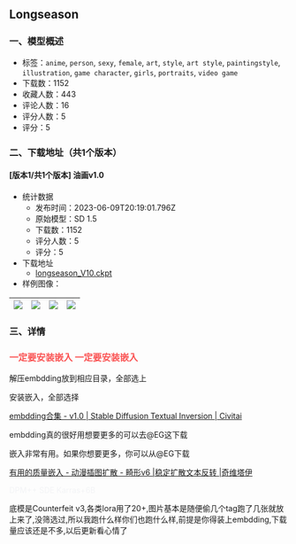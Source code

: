 ## Longseason
### 一、模型概述

- 标签：`anime`, `person`, `sexy`, `female`, `art`, `style`, `art style`, `paintingstyle`, `illustration`, `game character`, `girls`, `portraits`, `video game`
- 下载数：1152
- 收藏人数：443
- 评论人数：16
- 评分人数：5
- 评分：5

### 二、下载地址（共1个版本）

#### [版本1/共1个版本] 油画v1.0

- 统计数据
  - 发布时间：2023-06-09T20:19:01.796Z
  - 原始模型：SD 1.5
  - 下载数：1152
  - 评分人数：5
  - 评分：5
- 下载地址
  - [longseason_V10.ckpt](https://civitai.com/api/download/models/92586)
- 样例图像：

| <img src="https://image.civitai.com/xG1nkqKTMzGDvpLrqFT7WA/8a3ce75c-b567-4ee3-8798-09bc919977d1/width=450/1101609.jpeg" /> | <img src="https://image.civitai.com/xG1nkqKTMzGDvpLrqFT7WA/417a87de-6ff3-416e-bdef-0449341032c9/width=450/1101748.jpeg" /> | <img src="https://image.civitai.com/xG1nkqKTMzGDvpLrqFT7WA/68e723c6-28be-409f-914d-f8ae86d87c04/width=450/1098972.jpeg" /> | <img src="https://image.civitai.com/xG1nkqKTMzGDvpLrqFT7WA/a8a99264-432e-4e34-a4f6-87da49122425/width=450/1092492.jpeg" /> |
| ---- | ---- | ---- | ---- |


### 三、详情
<h3 id="heading-2"><span style="color:rgb(250, 82, 82)">一定要安装嵌入 一定要安装嵌入</span></h3><p>解压embdding放到相应目录，全部选上</p><p>安装嵌入，全部选择</p><p><a target="_blank" rel="ugc" href="https://civitai.com/models/89800/embdding">embdding合集 - v1.0 | Stable Diffusion Textual Inversion | Civitai</a></p><p>embdding真的很好用想要更多的可以去@EG这下载</p><p>嵌入非常有用。如果你想要更多，你可以从@EG下载</p><p><a target="_blank" rel="ugc" href="https://civitai.com/models/16807?modelVersionId=53718">有用的质量嵌入 - 动漫插图扩散 - 畸形v6 |稳定扩散文本反转 |奇维塔伊</a></p><p><span style="color:rgb(243, 244, 246)">DPM++ SDE Karras+6B</span></p><p></p><p>底模是Counterfeit v3,各类lora用了20+,图片基本是随便偷几个tag跑了几张就放上来了,没筛选过,所以我跑什么样你们也跑什么样,前提是你得装上embdding,下载量应该还是不多,以后更新看心情了</p>